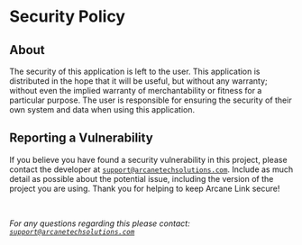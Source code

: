 # Security Policy

## About

The security of this application is left to the user. This application is distributed in the hope that it will be useful, but without any warranty; without even the implied warranty of merchantability or fitness for a particular purpose. The user is responsible for ensuring the security of their own system and data when using this application.


## Reporting a Vulnerability

If you believe you have found a security vulnerability in this project, please contact the developer at [`support@arcanetechsolutions.com`](mailto:support@arcanetechsolutions.com). Include as much detail as possible about the potential issue, including the version of the project you are using. Thank you for helping to keep Arcane Link secure!

<br>

*For any questions regarding this please contact: [`support@arcanetechsolutions.com`](mailto:support@arcanetechsolutions.com)*
